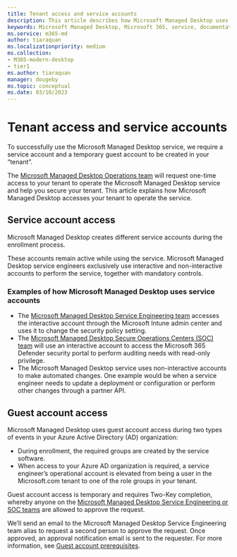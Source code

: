 ```yaml
---
title: Tenant access and service accounts
description: This article describes how Microsoft Managed Desktop uses service and/or guest accounts to access your tenant
keywords: Microsoft Managed Desktop, Microsoft 365, service, documentation
ms.service: m365-md
author: tiaraquan
ms.localizationpriority: medium
ms.collection: 
- M365-modern-desktop
- tier1
ms.author: tiaraquan
manager: dougeby
ms.topic: conceptual
ms.date: 03/10/2023
---
```


# Tenant access and service accounts

To successfully use the Microsoft Managed Desktop service, we require a service account and a temporary guest account to be created in your “tenant”.

The [Microsoft Managed Desktop Operations team](../overview/support-teams.md) will request one-time access to your tenant to operate the Microsoft Managed Desktop service and help you secure your tenant. This article explains how Microsoft Managed Desktop accesses your tenant to operate the service.

## Service account access

Microsoft Managed Desktop creates different service accounts during the enrollment process.

These accounts remain active while using the service. Microsoft Managed Desktop service engineers exclusively use interactive and non-interactive accounts to perform the service, together with mandatory controls.  

### Examples of how Microsoft Managed Desktop uses service accounts

- The [Microsoft Managed Desktop Service Engineering team](../overview/support-teams.md#service-engineering-team) accesses the interactive account through the Microsoft Intune admin center and uses it to change the security policy setting.  
- The [Microsoft Managed Desktop Secure Operations Centers (SOC) team](../overview/support-teams.md#security-operations-center-team) will use an interactive account to access the Microsoft 365 Defender security portal to perform auditing needs with read-only privilege.
- The Microsoft Managed Desktop service uses non-interactive accounts to make automated changes. One example would be when a service engineer needs to update a deployment or configuration or perform other changes through a partner API.

## Guest account access

Microsoft Managed Desktop uses guest account access during two types of events in your Azure Active Directory (AD) organization:

- During enrollment, the required groups are created by the service software.
- When access to your Azure AD organization is required, a service engineer’s operational account is elevated from being a user in the Microsoft.com tenant to one of the role groups in your tenant.

Guest account access is temporary and requires Two-Key completion, whereby anyone on the [Microsoft Managed Desktop Service Engineering or SOC teams](../overview/support-teams.md) are allowed to approve the request.

We’ll send an email to the Microsoft Managed Desktop Service Engineering team alias to request a second person to approve the request. Once approved, an approval notification email is sent to the requester. For more information, see [Guest account prerequisites](../prepare/guest-accounts.md).
